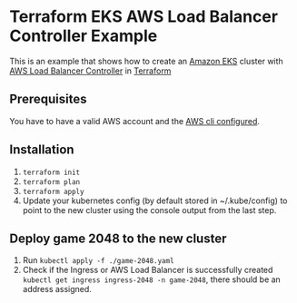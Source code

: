 # Terraform EKS AWS Load Balancer Controller Example

This is an example that shows how to create an [Amazon EKS](https://aws.amazon.com/eks/?whats-new-cards.sort-by=item.additionalFields.postDateTime&whats-new-cards.sort-order=desc&eks-blogs.sort-by=item.additionalFields.createdDate&eks-blogs.sort-order=desc) cluster with [AWS Load Balancer Controller](https://docs.aws.amazon.com/eks/latest/userguide/aws-load-balancer-controller.html) in [Terraform](https://github.com/hashicorp/terraform)

## Prerequisites

You have to have a valid AWS account and the [AWS cli configured](https://docs.aws.amazon.com/cli/latest/userguide/cli-configure-quickstart.html).

## Installation

1. `terraform init`
2. `terraform plan`
3. `terraform apply`
4. Update your kubernetes config (by default stored in ~/.kube/config) to point to the new cluster using the console output from the last step.

## Deploy game 2048 to the new cluster

1. Run `kubectl apply -f ./game-2048.yaml`
2. Check if the Ingress or AWS Load Balancer is successfully created `kubectl get ingress ingress-2048 -n game-2048`, there should be an address assigned.
